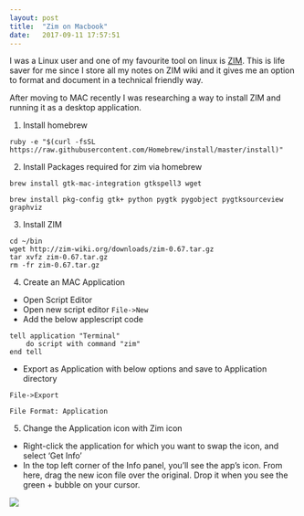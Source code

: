 ```yaml
---
layout: post
title:  "Zim on Macbook"
date:   2017-09-11 17:57:51
---
```


I was a Linux user and one of my favourite tool on linux is [ZIM](http://zim-wiki.org/install.html). This is life saver for me since I store all my notes on ZIM wiki and it gives me an option to format and document in a technical friendly way.

After moving to MAC recently I was researching a way to install ZIM and running it as a desktop application.

1. Install homebrew

`ruby -e "$(curl -fsSL https://raw.githubusercontent.com/Homebrew/install/master/install)"`

2. Install Packages required for zim via homebrew

`brew install gtk-mac-integration gtkspell3 wget`

`brew install pkg-config gtk+ python pygtk pygobject pygtksourceview graphviz`

3. Install ZIM

```
cd ~/bin
wget http://zim-wiki.org/downloads/zim-0.67.tar.gz
tar xvfz zim-0.67.tar.gz
rm -fr zim-0.67.tar.gz
```

4. Create an MAC Application

* Open Script Editor
* Open new script editor
`File->New`
* Add the below applescript code

```
tell application "Terminal"
    do script with command "zim"
end tell
```

* Export as Application with below options and save to Application directory

```
File->Export

File Format: Application
```

5. Change the Application icon with Zim icon

* Right-click the application for which you want to swap the icon, and select ‘Get Info’
* In the top left corner of the Info panel, you’ll see the app’s icon. From here, drag the new icon file over the original. Drop it when you see the green + bubble on your cursor.


<img src="{{ site.baseurl }}/assets/img/zim.png">